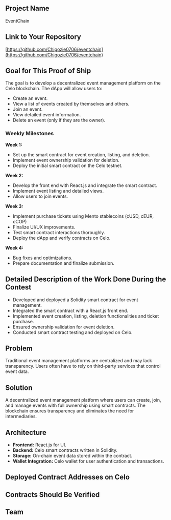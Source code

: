 ## Project Name

EventChain

## Link to Your Repository

[https://github.com/Chigozie0706/eventchain](https://github.com/Chigozie0706/eventchain)

## Goal for This Proof of Ship

The goal is to develop a decentralized event management platform on the Celo blockchain. The dApp will allow users to:

- Create an event.
- View a list of events created by themselves and others.
- Join an event.
- View detailed event information.
- Delete an event (only if they are the owner).

### Weekly Milestones

**Week 1:**

- Set up the smart contract for event creation, listing, and deletion.
- Implement event ownership validation for deletion.
- Deploy the initial smart contract on the Celo testnet.

**Week 2:**

- Develop the front end with React.js and integrate the smart contract.
- Implement event listing and detailed views.
- Allow users to join events.

**Week 3:**

- Implement purchase tickets using Mento stablecoins (cUSD, cEUR, cCOP)
- Finalize UI/UX improvements.
- Test smart contract interactions thoroughly.
- Deploy the dApp and verify contracts on Celo.

**Week 4:**

- Bug fixes and optimizations.
- Prepare documentation and finalize submission.

## Detailed Description of the Work Done During the Contest

- Developed and deployed a Solidity smart contract for event management.
- Integrated the smart contract with a React.js front end.
- Implemented event creation, listing, deletion functionalities and ticket purchase.
- Ensured ownership validation for event deletion.
- Conducted smart contract testing and deployed on Celo.

## Problem

Traditional event management platforms are centralized and may lack transparency. Users often have to rely on third-party services that control event data.

## Solution

A decentralized event management platform where users can create, join, and manage events with full ownership using smart contracts. The blockchain ensures transparency and eliminates the need for intermediaries.

## Architecture

- **Frontend:** React.js for UI.
- **Backend:** Celo smart contracts written in Solidity.
- **Storage:** On-chain event data stored within the contract.
- **Wallet Integration:** Celo wallet for user authentication and transactions.

## Deployed Contract Addresses on Celo

## Contracts Should Be Verified

## Team
